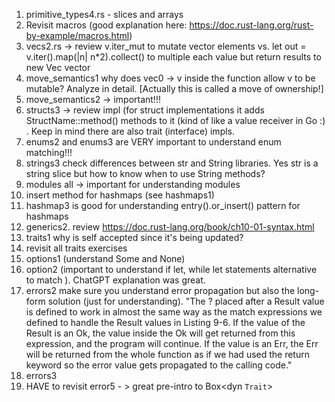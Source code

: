 1) primitive_types4.rs - slices and arrays
2) Revisit macros (good explanation here: https://doc.rust-lang.org/rust-by-example/macros.html)
3) vecs2.rs -> review v.iter_mut to mutate vector elements vs. let out = v.iter().map(|n| n*2).collect() to multiple each value but
return results to new Vec<i32> vector
4) move_semantics1 why does vec0 -> v inside the function allow v to be mutable? Analyze in detail. [Actually this is called a move of ownership!]
5) move_semantics2 -> important!!!
6) structs3 -> review impl (for struct implementations it adds StructName::method() methods to it (kind of like a value receiver in Go :) . Keep in mind there are also trait (interface) impls.
7) enums2 and enums3 are VERY important to understand enum matching!!!
8) strings3 check differences between str and String libraries. Yes str is a string slice but how to know when to use String methods?
9) modules all -> important for understanding modules
10) insert method for hashmaps (see hashmaps1)
11) hashmap3 is good for understanding entry().or_insert() pattern for hashmaps
12) generics2. review https://doc.rust-lang.org/book/ch10-01-syntax.html
13) traits1 why is self accepted since it's being updated?
14) revisit all traits exercises
15) options1 (understand Some and None)
16) option2 (important to understand if let, while let statements alternative to match ). ChatGPT explanation was great.
17) errors2 make sure you understand error propagation but also the long-form solution (just for understanding). "The ? placed after a Result value is defined to work in almost the same way as the match expressions we defined to handle the Result values in Listing 9-6. If the value of the Result is an Ok, the value inside the Ok will get returned from this expression, and the program will continue. If the value is an Err, the Err will be returned from the whole function as if we had used the return keyword so the error value gets propagated to the calling code."
18) errors3
19) HAVE to revisit error5 - > great pre-intro to Box<dyn `Trait`>

